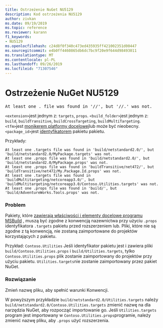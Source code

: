```yaml
---
title: Ostrzeżenie NuGet NU5129
description: Kod ostrzeżenia NU5129
author: zivkan
ms.date: 09/19/2019
ms.topic: reference
ms.reviewer: karann
f1_keywords:
- NU5129
ms.openlocfilehash: c24d8f0f340c473ed435935ff421002351d00447
ms.sourcegitcommit: e4b0ff4460865db6dc7bc9f20e9f644d98493011
ms.translationtype: MT
ms.contentlocale: pl-PL
ms.lasthandoff: 09/26/2019
ms.locfileid: "71307546"
---
```

# <a name="nuget-warning-nu5129"></a>Ostrzeżenie NuGet NU5129

<pre>At least one .<extension> file was found in '<build_folder>/<tfm>/', but '<build_folder>/<tfm>/<package_id>.<extension>' was not.</pre>

`<extension>`jest jednym z: `targets`, `props`.
`<build_folder>`jest jednym z: `build`, `buildTransitive`, `buildCrossTargeting`, `buildMultiTargeting`.
`<tfm>`jest [monikerem platformy docelowej](../target-frameworks.md)lub może być nieobecny.
`<package_id>`jest [identyfikatorem](../nuspec.md#id) pakietu pakietu.

Przykłady:

```
At least one .targets file was found in 'build/netstandard2.0/', but 'build/netstandard2.0/MyPackage.targets' was not.
At least one .props file was found in 'build/netstandard2.0/', but 'build/netstandard2.0/MyPackage.props' was not.
At least one .props file was found in 'buildTransitive/net472/', but 'buildTransitive/net472/My.Package.Id.props' was not.
At least one .targets file was found in 'buildMultitargeting/netcoreapp3.0/', but 'buildMultitargeting/netcoreapp3.0/Contoso.Utilities.targets' was not.
At least one .props file was found in 'build/', but 'build/AdventureWorks.Tools.props' was not.
```

### <a name="issue"></a>Problem

Pakiety, które [zawierają właściwości i elementy docelowe programu MSBuild](../../create-packages/creating-a-package.md#include-msbuild-props-and-targets-in-a-package) , muszą być zgodne z konwencją nazewnictwa przy użyciu `.props` identyfikatora `.targets` pakietu przed rozszerzeniem lub. Pliki, które nie są zgodne z tą konwencją, nie zostaną zaimportowane do projektów korzystających z pakietu.

Przykład: `Contoso.Utilities` Jeśli identyfikator pakietu jest i zawiera pliki `build/Contoso.Utilities.props` i `build/Utilities.targets`, tylko `Contoso.Utilities.props` plik zostanie zaimportowany do projektów przy użyciu pakietu. `Utilities.targets`nie zostanie zaimportowany przez pakiet NuGet.

### <a name="solution"></a>Rozwiązanie

Zmień nazwę pliku, aby spełnić warunki Konwencji.

W powyższym przykładzie `build/netstandard2.0/Utilities.targets` należy `build/netstandard2.0/Contoso.Utilities.targets` zmienić nazwę na dla narzędzia NuGet, aby rozpocząć importowanie go. Jeśli `Utilities.targets` program jest importowany w `Contoso.Utilities.props`programie, należy zmienić nazwę pliku, aby `.props` użyć rozszerzenia.
